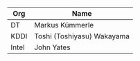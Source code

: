 | Org                    | Name                                                |
| -----------------------| ----------------------------------------------------|
| DT | Markus Kümmerle |
| KDDI | Toshi (Toshiyasu) Wakayama |
| Intel | John Yates |
